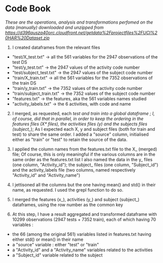 # Code Book

*These are the operations, analysis and transformations perfomed on the data (manually) downloaded and unzipped from
https://d396qusza40orc.cloudfront.net/getdata%2Fprojectfiles%2FUCI%20HAR%20Dataset.zip*

1. I created dataframes from the relevant files
* "test/X_test.txt" -> all the 561 variables for the 2947 observations of the test DS
* "test/y_test.txt" -> the 2947 values of the activity code number
* "test/subject_test.txt" -> the 2947 values of the subject code number
* "train/X_train.txt"  -> all the 561 variables for the 7352 observations of the train DS
* "train/y_train.txt" -> the 7352 values of the activity code number
* "train/subject_train.txt" -> the 7352 values of the subject code number
* "features.txt" -> the features, aka the 561 variables names studied
* "activity_labels.txt" -> the 6 activities, with code and name

2. I merged, as requested, each <ZZZ>_test and <ZZZ>_train into a global dataframe ; I, of course, did that in parallel, in order to keep the ordering in the features files (X_* files), the activities files (y_*) and the subjects files (subject_*); As I expected each X, y  and subject files (both for train and test) to share the same order.
I added a "source" column, initialised either as "train" or "test" to retain the source of the data.

3. I applied the column names from the features.txt file to the X_ (merged) file; Of course, this is only meaningful if the various columns are in the same order as the features.txt list
I also named the data in the y_ files (one column, "Activity_id"); the subject_ files (one column, "Subject_id") and the activity_labels file (two columns, named respectively "Activity_id" and "Activity_name")

4. I jettisoned all the columns but the one having mean() and std() in their name, as requested. I used the grepl function to do so.

5. I merged the features (x_), activities (y_) and subject (subject_) dataframes, using the row number as the common key

6. At this step, I have a result aggregated and transformed dataframe with 10299 observations (2947 tests + 7352 train), each of which having 70 variables :
* the 66 (among the original 561) variables listed in features.txt having either std() or mean() in their name
* a "source" variable : either "test" or "train"
* a "Activity_id" and a "Activity_name" variables related to the activities
* a "Subject_id" variable related to the subject


